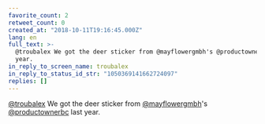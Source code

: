 ```yaml
---
favorite_count: 2
retweet_count: 0
created_at: "2018-10-11T19:16:45.000Z"
lang: en
full_text: >-
  @troubalex We got the deer sticker from @mayflowergmbh's @productownerbc last
  year.
in_reply_to_screen_name: troubalex
in_reply_to_status_id_str: "1050369141662724097"
replies: []
---
```


[@troubalex](https://twitter.com/troubalex) We got the deer sticker from
[@mayflowergmbh](https://twitter.com/mayflowergmbh)'s
[@productownerbc](https://twitter.com/productownerbc) last year.
